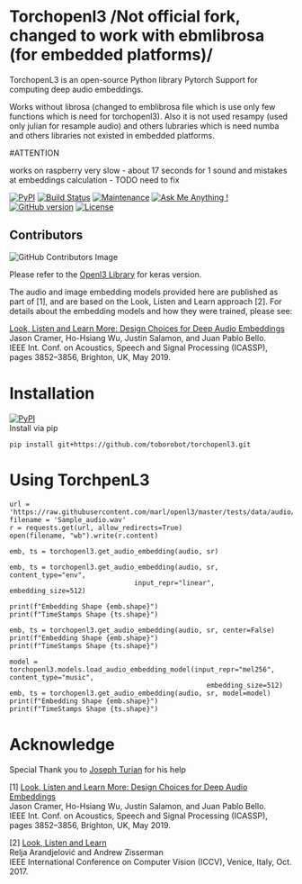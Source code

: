 # Torchopenl3 /Not official fork, changed to work with ebmlibrosa (for embedded platforms)/
TorchopenL3 is an open-source Python library Pytorch Support for computing deep audio embeddings.

Works without librosa (changed to emblibrosa file which is use only few functions which is need for torchopenl3).
Also it is not used resampy (used only julian for resample audio) and others lubraries which is need numba and others libraries not existed in embedded platforms.

#ATTENTION

works on raspberry very slow - about 17 seconds for 1 sound and mistakes at embeddings calculation - TODO need to fix




[![PyPI](https://img.shields.io/badge/python-3.6%2C%203.7-blue.svg)](https://pypi.python.org/pypi/openl3) [![Build Status](https://travis-ci.org/turian/torchopenl3.png?branch=main)](https://travis-ci.org/turian/torchopenl3) [![Maintenance](https://img.shields.io/badge/Maintained%3F-yes-green.svg)](https://github.com/turian/torchopenl3/pulse) [![Ask Me Anything !](https://img.shields.io/badge/Ask%20me-anything-1abc9c.svg)](https://GitHub.com/turian/torchopenl3) [![GitHub version](https://badge.fury.io/gh/turian%2Ftorchopenl3.svg)](https://github.com/turian/torchopenl3) [![License](https://img.shields.io/badge/License-Apache%202.0-blue.svg)](https://opensource.org/licenses/Apache-2.0)

## Contributors
![GitHub Contributors Image](https://contrib.rocks/image?repo=turian/torchopenl3)

Please refer to the [Openl3 Library](https://github.com/marl/openl3) for keras version.

The audio and image embedding models provided here are published as part of [1], and are based on the Look, Listen and Learn approach [2]. For details about the embedding models and how they were trained, please see:

[Look, Listen and Learn More: Design Choices for Deep Audio Embeddings](http://www.justinsalamon.com/uploads/4/3/9/4/4394963/cramer_looklistenlearnmore_icassp_2019.pdf)<br/>
Jason Cramer, Ho-Hsiang Wu, Justin Salamon, and Juan Pablo Bello.<br/>
IEEE Int. Conf. on Acoustics, Speech and Signal Processing (ICASSP), pages 3852–3856, Brighton, UK, May 2019.


# Installation
[![PyPI](https://img.shields.io/badge/python-3.6%2C%203.7-blue.svg)](https://pypi.python.org/pypi/openl3)  
Install via pip 
```
pip install git+https://github.com/toborobot/torchopenl3.git
```

# Using TorchpenL3
```
url = 'https://raw.githubusercontent.com/marl/openl3/master/tests/data/audio/chirp_44k.wav'
filename = 'Sample_audio.wav'
r = requests.get(url, allow_redirects=True)
open(filename, "wb").write(r.content)

emb, ts = torchopenl3.get_audio_embedding(audio, sr)

emb, ts = torchopenl3.get_audio_embedding(audio, sr, content_type="env",
                               input_repr="linear", embedding_size=512)

print(f"Embedding Shape {emb.shape}")
print(f"TimeStamps Shape {ts.shape}")

emb, ts = torchopenl3.get_audio_embedding(audio, sr, center=False)
print(f"Embedding Shape {emb.shape}")
print(f"TimeStamps Shape {ts.shape}")

model = torchopenl3.models.load_audio_embedding_model(input_repr="mel256", content_type="music",
                                                 embedding_size=512)
emb, ts = torchopenl3.get_audio_embedding(audio, sr, model=model)
print(f"Embedding Shape {emb.shape}")
print(f"TimeStamps Shape {ts.shape}")

```

# Acknowledge
Special Thank you to [Joseph Turian](https://github.com/turain) for his help

[1] [Look, Listen and Learn More: Design Choices for Deep Audio Embeddings](http://www.justinsalamon.com/uploads/4/3/9/4/4394963/cramer\_looklistenlearnmore\_icassp\_2019.pdf)<br/>
Jason Cramer, Ho-Hsiang Wu, Justin Salamon, and Juan Pablo Bello.<br/>
IEEE Int. Conf. on Acoustics, Speech and Signal Processing (ICASSP), pages 3852–3856, Brighton, UK, May 2019.

[2] [Look, Listen and Learn](http://openaccess.thecvf.com/content\_ICCV\_2017/papers/Arandjelovic\_Look\_Listen\_and\_ICCV\_2017\_paper.pdf)<br/>
Relja Arandjelović and Andrew Zisserman<br/>
IEEE International Conference on Computer Vision (ICCV), Venice, Italy, Oct. 2017.
